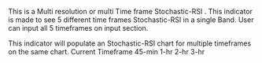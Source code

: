 This is a Multi resolution or multi Time frame Stochastic-RSI .
This indicator is made to see 5 different time frames Stochastic-RSI in a single Band.
User can input all 5 timeframes on input section.

This indicator will populate an Stochastic-RSI chart for multiple timeframes on the same chart.
Current Timeframe
45-min
1-hr
2-hr
3-hr
